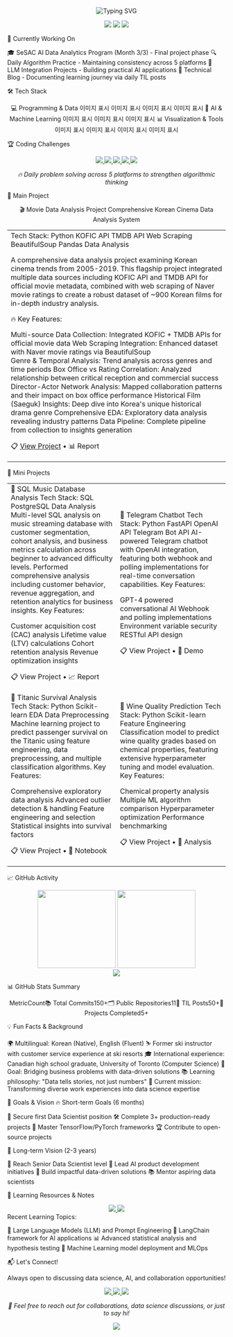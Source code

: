 <!--
**ming2tofu33/ming2tofu33** is a ✨ _special_ ✨ repository because its `README.md` (this file) appears on your GitHub profile.

Here are some ideas to get you started:

- 🔭 I’m currently working on ...
- 🌱 I’m currently learning ...
- 👯 I’m looking to collaborate on ...
- 🤔 I’m looking for help with ...
- 💬 Ask me about ...
- 📫 How to reach me: ...
- 😄 Pronouns: ...
- ⚡ Fun fact: ...
-->

<!--
**ming2tofu33/ming2tofu33** is a ✨ _special_ ✨ repository because its `README.md` (this file) appears on your GitHub profile.

Here are some ideas to get you started:

- 🔭 I'm currently working on ...
- 🌱 I'm currently learning ...
- 👯 I'm looking to collaborate on ...
- 🤔 I'm looking for help with ...
- 💬 Ask me about ...
- 📫 How to reach me: ...
- 😄 Pronouns: ...
- ⚡ Fun fact: ...
-->

<!--
**ming2tofu33/ming2tofu33** is a ✨ _special_ ✨ repository because its `README.md` (this file) appears on your GitHub profile.

Here are some ideas to get you started:

- 🔭 I'm currently working on ...
- 🌱 I'm currently learning ...
- 👯 I'm looking to collaborate on ...
- 🤔 I'm looking for help with ...
- 💬 Ask me about ...
- 📫 How to reach me: ...
- 😄 Pronouns: ...
- ⚡ Fun fact: ...
-->
<div align="center">
  <img src="https://readme-typing-svg.herokuapp.com?font=Fira+Code&size=30&pause=1000&color=FF69B4&center=true&vCenter=true&width=700&lines=Hello+World!+This+is+Domin+Kim.;AI+Engineer+%26+Data+Analytics+Enthusiast;경계를+넘어%2C+실용적인+AI+솔루션을+만드는+도전가" alt="Typing SVG" />
  <p>
    <a href="https://ming2tofu33.github.io/"><img src="https://img.shields.io/badge/Portfolio-FF69B4?style=for-the-badge&logo=safari&logoColor=white"/></a>
    <a href="mailto:ming2tofu33@gmail.com"><img src="https://img.shields.io/badge/Email-D14836?style=for-the-badge&logo=gmail&logoColor=white"/></a>
    <a href="https://www.linkedin.com/in/domin-kim-b5b3b9366/"><img src="https://img.shields.io/badge/LinkedIn-0077B5?style=for-the-badge&logo=linkedin&logoColor=white"/></a>
  </p>
</div>

🌱 Currently Working On

🎓 SeSAC AI Data Analytics Program (Month 3/3) - Final project phase
🔍 Daily Algorithm Practice - Maintaining consistency across 5 platforms
🚀 LLM Integration Projects - Building practical AI applications
📝 Technical Blog - Documenting learning journey via daily TIL posts


🛠️ Tech Stack
<div align="center">
💻 Programming & Data
이미지 표시
이미지 표시
이미지 표시
이미지 표시
🤖 AI & Machine Learning
이미지 표시
이미지 표시
이미지 표시
📊 Visualization & Tools
이미지 표시
이미지 표시
이미지 표시
이미지 표시
</div>

🏆 Coding Challenges
<div align="center">
  <a href="https://www.kaggle.com/ming2tofu33">
    <img src="https://img.shields.io/badge/Kaggle-20BEFF?style=for-the-badge&logo=kaggle&logoColor=white"/>
  </a>
  <a href="https://leetcode.com/u/0iFQoKsIUh/">
    <img src="https://img.shields.io/badge/LeetCode-FFA116?style=for-the-badge&logo=leetcode&logoColor=black"/>
  </a>
  <a href="https://www.acmicpc.net/user/ming2tofu33">
    <img src="https://img.shields.io/badge/Baekjoon-0078D4?style=for-the-badge&logo=c%2B%2B&logoColor=white"/>
  </a>
  <a href="https://school.programmers.co.kr/learn/challenges?order=recent">
    <img src="https://img.shields.io/badge/Programmers-263747?style=for-the-badge&logo=code&logoColor=white"/>
  </a>
  <a href="https://dailyalgo.kr/ko">
    <img src="https://img.shields.io/badge/DailyAlgo-FF6B35?style=for-the-badge&logo=algorithm&logoColor=white"/>
  </a>
</div>
<div align="center">
  <p><em>🔥 Daily problem solving across 5 platforms to strengthen algorithmic thinking</em></p>
</div>

🚀 Main Project
<div align="center">
🎬 Movie Data Analysis Project
Comprehensive Korean Cinema Data Analysis System
<table>
<tr>
<td width="100%">
Tech Stack: Python KOFIC API TMDB API Web Scraping BeautifulSoup Pandas Data Analysis

A comprehensive data analysis project examining Korean cinema trends from 2005-2019. This flagship project integrated multiple data sources including KOFIC API and TMDB API for official movie metadata, combined with web scraping of Naver movie ratings to create a robust dataset of ~900 Korean films for in-depth industry analysis.

🔥 Key Features:

Multi-source Data Collection: Integrated KOFIC + TMDB APIs for official movie data
Web Scraping Integration: Enhanced dataset with Naver movie ratings via BeautifulSoup  
Genre & Temporal Analysis: Trend analysis across genres and time periods
Box Office vs Rating Correlation: Analyzed relationship between critical reception and commercial success
Director-Actor Network Analysis: Mapped collaboration patterns and their impact on box office performance
Historical Film (Saeguk) Insights: Deep dive into Korea's unique historical drama genre
Comprehensive EDA: Exploratory data analysis revealing industry patterns
Data Pipeline: Complete pipeline from collection to insights generation

📋 [View Project](https://github.com/ming2tofu33/pjt-movie-analysis) • 📊 Report
</td>
</tr>
</table>
</div>

🔬 Mini Projects
<table>
<tr>
<td width="50%">
🎵 SQL Music Database Analysis
Tech Stack: SQL PostgreSQL Data Analysis
Multi-level SQL analysis on music streaming database with customer segmentation, cohort analysis, and business metrics calculation across beginner to advanced difficulty levels. Performed comprehensive analysis including customer behavior, revenue aggregation, and retention analytics for business insights.
Key Features:

Customer acquisition cost (CAC) analysis
Lifetime value (LTV) calculations
Cohort retention analysis
Revenue optimization insights

📋 View Project • 📈 Report
</td>
<td width="50%">
🤖 Telegram Chatbot
Tech Stack: Python FastAPI OpenAI API Telegram Bot API
AI-powered Telegram chatbot with OpenAI integration, featuring both webhook and polling implementations for real-time conversation capabilities.
Key Features:

GPT-4 powered conversational AI
Webhook and polling implementations
Environment variable security
RESTful API design

📋 View Project • 🤖 Demo
</td>
</tr>
<tr>
<td width="50%">
🚢 Titanic Survival Analysis
Tech Stack: Python Scikit-learn EDA Data Preprocessing
Machine learning project to predict passenger survival on the Titanic using feature engineering, data preprocessing, and multiple classification algorithms.
Key Features:

Comprehensive exploratory data analysis
Advanced outlier detection & handling
Feature engineering and selection
Statistical insights into survival factors

📋 View Project • 📓 Notebook
</td>
<td width="50%">
🍷 Wine Quality Prediction
Tech Stack: Python Scikit-learn Feature Engineering
Classification model to predict wine quality grades based on chemical properties, featuring extensive hyperparameter tuning and model evaluation.
Key Features:

Chemical property analysis
Multiple ML algorithm comparison
Hyperparameter optimization
Performance benchmarking

📋 View Project • 🔬 Analysis
</td>
</tr>
</table>

📈 GitHub Activity
<div align="center">
  <img height="180em" src="https://github-readme-stats.vercel.app/api?username=ming2tofu33&show_icons=true&theme=radical&include_all_commits=true&count_private=true"/>
  <img height="180em" src="https://github-readme-stats.vercel.app/api/top-langs/?username=ming2tofu33&layout=compact&theme=radical"/>
</div>
<div align="center">
  <img src="https://github-readme-streak-stats.herokuapp.com/?user=ming2tofu33&theme=radical"/>
</div>

📊 GitHub Stats Summary
<div align="center">
MetricCount📚 Total Commits150+🗂️ Public Repositories11📝 TIL Posts50+🌟 Projects Completed5+
</div>

💡 Fun Facts & Background

🌍 Multilingual: Korean (Native), English (Fluent)
⛷️ Former ski instructor with customer service experience at ski resorts
🎓 International experience: Canadian high school graduate, University of Toronto (Computer Science)
🎯 Goal: Bridging business problems with data-driven solutions
📚 Learning philosophy: "Data tells stories, not just numbers"
🚀 Current mission: Transforming diverse work experiences into data science expertise


🎯 Goals & Vision
🔥 Short-term Goals (6 months)

📍 Secure first Data Scientist position
🛠️ Complete 3+ production-ready projects
🧠 Master TensorFlow/PyTorch frameworks
🏆 Contribute to open-source projects

🚀 Long-term Vision (2-3 years)

🎯 Reach Senior Data Scientist level
💼 Lead AI product development initiatives
🌟 Build impactful data-driven solutions
📚 Mentor aspiring data scientists


📖 Learning Resources & Notes
<div align="center">
  <a href="https://www.notion.so/21cee8fffe15809b8428e059252b7b63?v=21cee8fffe158139b40e000c1a50ab22">
    <img src="https://img.shields.io/badge/Study_Notes-Notion-000000?style=for-the-badge&logo=notion&logoColor=white"/>
  </a>
  <a href="https://github.com/ming2tofu33">
    <img src="https://img.shields.io/badge/TIL_Repository-GitHub-181717?style=for-the-badge&logo=github&logoColor=white"/>
  </a>
</div>
Recent Learning Topics:

🧠 Large Language Models (LLM) and Prompt Engineering
🔗 LangChain framework for AI applications
📊 Advanced statistical analysis and hypothesis testing
🤖 Machine Learning model deployment and MLOps


📬 Let's Connect!
<div align="center">
Always open to discussing data science, AI, and collaboration opportunities!
<p>
  <a href="mailto:ming2tofu33@gmail.com">
    <img src="https://img.shields.io/badge/Email-ming2tofu33@gmail.com-red?style=flat-square&logo=gmail&logoColor=white"/>
  </a>
  <a href="https://ming2tofu33.github.io/">
    <img src="https://img.shields.io/badge/Portfolio-Visit%20Website-blue?style=flat-square&logo=safari&logoColor=white"/>
  </a>
  <a href="https://www.linkedin.com/in/domin-kim-b5b3b9366/">
    <img src="https://img.shields.io/badge/LinkedIn-Connect-0077B5?style=flat-square&logo=linkedin&logoColor=white"/>
  </a>
</p>
<p><em>💬 Feel free to reach out for collaborations, data science discussions, or just to say hi!</em></p>

<div align="center">
  <img src="https://capsule-render.vercel.app/api?type=waving&color=FF69B4&height=100&section=footer&text=Thanks%20for%20visiting!&fontSize=20&fontColor=ffffff"/>
</div>
</div>